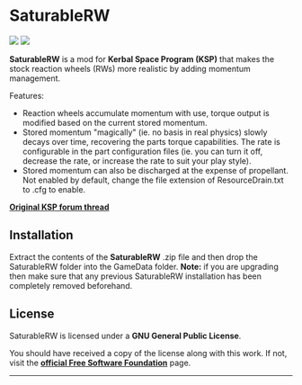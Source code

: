 # SaturableRW

![][SRW:shield-version]
![][SRW:shield-license]

**SaturableRW** is a mod for **Kerbal Space Program (KSP)** that makes the stock reaction wheels (RWs) more realistic by adding momentum management.

Features:

* Reaction wheels accumulate momentum with use, torque output is modified based on the current stored momentum.
* Stored momentum "magically" (ie. no basis in real physics) slowly decays over time, recovering the parts torque capabilities. The rate is configurable in the part configuration files (ie. you can turn it off, decrease the rate, or increase the rate to suit your play style).
* Stored momentum can also be discharged at the expense of propellant. Not enabled by default, change the file extension of ResourceDrain.txt to .cfg to enable.

**[Original KSP forum thread][SRW:original-forum-link]**

## Installation

Extract the contents of the **SaturableRW** .zip file and then drop the SaturableRW folder into the GameData folder. **Note:** if you are upgrading then make sure that any previous SaturableRW installation has been completely removed beforehand.

## License

SaturableRW is licensed under a **GNU General Public License**.

You should have received a copy of the license along with this work. If not, visit the **[official Free Software Foundation][SRW:gnu-license-link]** page.

***

[SRW:gnu-license-link]:     https://www.gnu.org/licenses/gpl-3.0-standalone.html
[SRW:original-forum-link]:  https://forum.kerbalspaceprogram.com/index.php?showtopic=100094
[SRW:shield-license]:       https://img.shields.io/badge/License-GPL-green.svg
[SRW:shield-version]:       https://img.shields.io/badge/KSP%20Version-1.3.1.1891-red.svg
